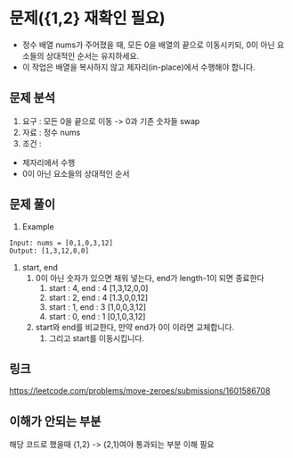 # 문제({1,2} 재확인 필요)

- 정수 배열 nums가 주어졌을 때, 모든 0을 배열의 끝으로 이동시키되, 0이 아닌 요소들의 상대적인 순서는 유지하세요.
- 이 작업은 배열을 복사하지 않고 제자리(in-place)에서 수행해야 합니다.

## 문제 분석

1. 요구 : 모든 0을 끝으로 이동 ->  0과 기존 숫자들 swap
2. 자료 : 정수 nums
3. 조건 :

- 제자리에서 수행
- 0이 아닌 요소들의 상대적인 순서

## 문제 풀이

1. Example

~~~text
Input: nums = [0,1,0,3,12]
Output: [1,3,12,0,0]
~~~

1. start, end
    1. 0이 아닌 숫자가 있으면 채워 넣는다, end가 length-1이 되면 종료한다
        1. start : 4, end : 4  [1,3,12,0,0]
        2. start : 2, end : 4   [1.3,0,0,12]
        3. start : 1, end : 3   [1,0,0,3,12]
        4. start : 0, end : 1  [0,1,0,3,12]
    2. start와 end를 비교한다, 만약 end가 0이 이라면 교체합니다.
       1. 그리고 start를 이동시킵니다.
 

## 링크
https://leetcode.com/problems/move-zeroes/submissions/1601586708


## 이해가 안되는 부분
해당 코드로 했을때 {1,2} -> {2,1}여야 통과되는 부분 이해 필요